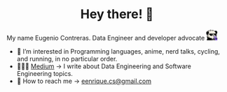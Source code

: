 # <div align="center">Hey there! 👋 </div>

My name Eugenio Contreras. Data Engineer and developer advocate <img src="https://raw.githubusercontent.com/kennycontreras/kennycontreras/main/resources/juice.png" width="25">

- 👀 I’m interested in Programming languages, anime, nerd talks, cycling, and running, in no particular order.
- 👨🏻‍💻 [Medium](https://medium.com/@eugeniocontreras) → I write about Data Engineering and Software Engineering topics.
- 📧 How to reach me → eenrique.cs@gmail.com
